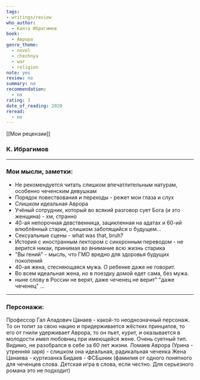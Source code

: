 ```yaml
---
tags: 
- writings/review
who_author:
  - Канта Ибрагимов
book:
  - Аврора
genre_theme:
  - novel
  - chechnya
  - war
  - religion
note: yes
review: no
summary: no
recommendation:
  - no
rating: 3
date_of_reading: 2020
reread:
  - no
---
```

[[Мои рецензии]]
### К. Ибрагимов
---
### Мои мысли, заметки:
- Не рекомендуется читать слишком впечатлительным натурам, особенно чеченским девушкам
- Порядок повествования и переходы - режет мои глаза и слух
- Слишком идеальная Аврора
- Учёный сотрудник, который во всякий разговор сует Бога (и это женщина) - хм, странно
- 40-ая непорочная девственница, зацикленная на адатах и 60-ий влюблённый старик, слишком заботящийся о будущем...
- Сексуальные сцены - what was that, bruh?
- История с иностранным лектором с синхронным переводом - не верится никак, принимая во внимание всю жизнь старика
- "Вы гений" - мысль, что ГМО вредно для здоровья будущих поколений
- 40-ая жена, стесняющаяся мужа. О ребенке даже не говорит.
- Во всем идеальная жена, но в поездку домой едет сама, без мужа.
- ныне слову в России не верят, даже чеченец не верит" "даже чеченец" ...
---
### Персонажи:
Профессор Гал Аладович Цанаев - какой-то неоднозначный персонаж. То он топит за свою нацию и придерживается жёстких принципов, то его от гнили удерживает Аврора, то он пьет, курит, и оказывается в молодости имел любовниц при имеющейся жене. Очень суетный тип. Видимо, не разобрался в себе за 60 лет жизни.
Ломаев
Аврора (Урина - утренняя заря) - слишком она идеальная, радикальная чеченка
Жена Цанаева - куртизанка
Бидаев - ФСБшник (фамилия от одного понятного для чеченцев слова. Детская игра в слова, если честно. Для серьезного романа это не подходит)